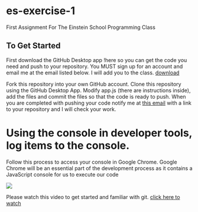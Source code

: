 # es-exercise-1
First Assignment For The Einstein School Programming Class

## To Get Started 
First download the GitHub Desktop app !here so you can get the code you need and push to your repository.  You MUST sign up for an account and email me at the email listed below.  I will add you to the class.
[download](https://desktop.github.com/)

Fork this repository into your own GitHub account.  Clone this repository using the GitHub Desktop App.  Modify app.js (there are instructions inside), add the files and commit the files so that the code is ready to push.  When you are completed with pushing your code notify me at [this email](mailto:cameron@theeinsteinschoolplano) with a link to your repository and I will check your work.

# Using the console in developer tools, log items to the console. 


Follow this process to access your console in Google Chrome.  Google Chrome will be an essential part of the development process as it contains a JavaScript console for us to execute our code


![](http://code.cd/0M1G161p1e0w/Screen%20Recording%202016-10-17%20at%2006.58%20AM.gif)

Please watch this video to get started and familiar with git.
[click here to watch](https://youtu.be/E8TXME3bzNs)
